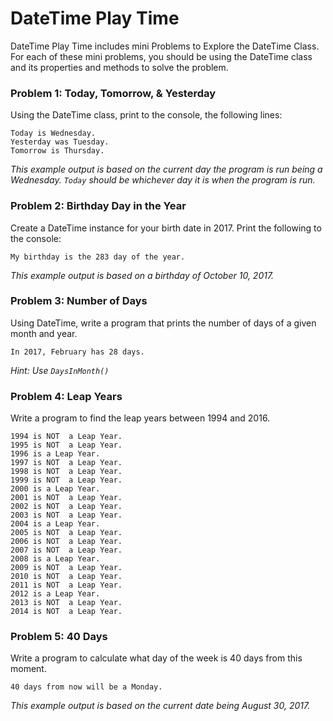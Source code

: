 # DateTime Play Time
DateTime Play Time includes mini Problems to Explore the DateTime Class. For each of these mini problems, you should be using the DateTime class and its properties and methods to solve the problem.

### Problem 1: Today, Tomorrow, & Yesterday
Using the DateTime class, print to the console, the following lines:
```
Today is Wednesday.
Yesterday was Tuesday.
Tomorrow is Thursday.
```
_This example output is based on the current day the program is run being a Wednesday. `Today` should be whichever day it is when the program is run._

### Problem 2: Birthday Day in the Year
Create a DateTime instance for your birth date in 2017. Print the following to the console:
```
My birthday is the 283 day of the year.
```
_This example output is based on a birthday of October 10, 2017._

### Problem 3: Number of Days
Using DateTime, write a program that prints the number of days of a given month and year.
```
In 2017, February has 28 days.
```
_Hint: Use `DaysInMonth()`_

### Problem 4: Leap Years
Write a program to find the leap years between 1994 and 2016.
```
1994 is NOT  a Leap Year.
1995 is NOT  a Leap Year.
1996 is a Leap Year.
1997 is NOT  a Leap Year.
1998 is NOT  a Leap Year.
1999 is NOT  a Leap Year.
2000 is a Leap Year.
2001 is NOT  a Leap Year.
2002 is NOT  a Leap Year.
2003 is NOT  a Leap Year.
2004 is a Leap Year.
2005 is NOT  a Leap Year.
2006 is NOT  a Leap Year.
2007 is NOT  a Leap Year.
2008 is a Leap Year.
2009 is NOT  a Leap Year.
2010 is NOT  a Leap Year.
2011 is NOT  a Leap Year.
2012 is a Leap Year.
2013 is NOT  a Leap Year.
2014 is NOT  a Leap Year.
```

### Problem 5: 40 Days
Write a program to calculate what day of the week is 40 days from this moment. 
```
40 days from now will be a Monday.
```
_This example output is based on the current date being August 30, 2017._

